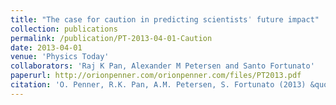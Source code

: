 ```yaml
---
title: "The case for caution in predicting scientistsˈ future impact"
collection: publications
permalink: /publication/PT-2013-04-01-Caution
date: 2013-04-01
venue: 'Physics Today'
collaborators: 'Raj K Pan, Alexander M Petersen and Santo Fortunato'
paperurl: http://orionpenner.com/orionpenner.com/files/PT2013.pdf
citation: 'O. Penner, R.K. Pan, A.M. Petersen, S. Fortunato (2013) &quot;The case for caution in predicting scientistsˈ future impact&quot; <i>Physics Today</i>. 66(4)'
---
```

